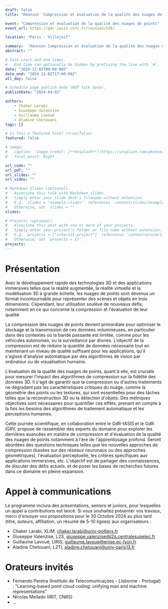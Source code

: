 ```yaml
---
draft: false
title: "Réunion 'Compression et évaluation de la qualité des nuages de points (GdR IASIS - GdR IG-RV)'"

event: "Compression et évaluation de la qualité des nuages de points"
event_url: https://gdr-iasis.cnrs.fr/reunion/536/

location: "Paris - Villejuif"

summary:  'Réunion Compression et évaluation de la qualité des nuages de points (GdR IASIS - GdR IG-RV)'
abstract: ""

# Talk start and end times.
#   End time can optionally be hidden by prefixing the line with `#`.
date: "2024-12-02T09:00:00Z"
date_end: "2024-12-02T17:00:00Z"
all_day: false

# Schedule page publish date (NOT talk date).
publishDate: "2024-04-01"

authors:
    - Chaker Larabi
    - Giuseppe Valenzise
    - Guillaume Lavoué
    - Aladine Chetouani
tags: []

# Is this a featured talk? (true/false)
featured: false

# image:
#   caption: 'Image credit: [**Unsplash**](https://unsplash.com/photos/bzdhc5b3Bxs)'
#   focal_point: Right

url_code: ""
url_pdf: ""
url_slides: ""
url_video: ""

# Markdown Slides (optional).
#   Associate this talk with Markdown slides.
#   Simply enter your slide deck's filename without extension.
#   E.g. `slides = "example-slides"` references `content/slides/example-slides.md`.
#   Otherwise, set `slides = ""`.
slides:

# Projects (optional).
#   Associate this post with one or more of your projects.
#   Simply enter your project's folder or file name without extension.
#   E.g. `projects = ["internal-project"]` references `content/project/deep-learning/index.md`.
#   Otherwise, set `projects = []`.
projects:
---
```


# Présentation
Avec le développement rapide des technologies 3D et des applications immersives telles que la réalité augmentée, la réalité virtuelle et la modélisation 3D à grande échelle, les nuages de points sont devenus un format incontournable pour représenter des scènes et objets en trois dimensions. Cependant, leur utilisation soulève de nouveaux défis, notamment en ce qui concerne la compression et l'évaluation de leur qualité.

La compression des nuages de points devient primordiale pour optimiser le stockage et la transmission de ces données volumineuses, en particulier dans des contextes où la bande passante est limitée, comme pour les véhicules autonomes, ou la surveillance par drones. L'objectif de la compression est de réduire la quantité de données nécessaire tout en maintenant un niveau de qualité suffisant pour les applications, qu'il s'agisse d'analyse automatique par des algorithmes de vision par ordinateur ou de visualisation humaine.

L'évaluation de la qualité des nuages de points, quant à elle, est cruciale pour mesurer l'impact des algorithmes de compression sur la fidélité des données 3D. Il s'agit de garantir que la compression ou d'autres traitements ne dégradent pas les caractéristiques critiques du nuage, comme la géométrie des points ou les textures, qui sont essentielles pour des tâches telles que la reconstruction 3D ou la détection d'objets. Des métriques objectives sont nécessaires pour quantifier ces effets, prenant en compte à la fois les besoins des algorithmes de traitement automatique et les perceptions humaines.

Cette journée scientifique, en collaboration entre le GdR-IASIS et le GdR IGRV, propose de rassembler des experts du domaine pour explorer les dernières avancées en matière de compression et d'évaluation de la qualité des nuages de points notamment à l'ère de l'apprentissage profond. Seront abordées des questions techniques telles que les nouvelles approches de compression (basées sur des réseaux neuronaux ou des approches géométriques), l'évaluation perceptuelle, les critères spécifiques aux applications immersives, etc. L'objectif est de partager des connaissances, de discuter des défis actuels, et de poser les bases de recherches futures dans ce domaine en pleine expansion.

# Appel à communications
Le programme inclura des présentations, seniors et juniors, pour lesquelles un appel à contributions est lancé. Si vous souhaitez présenter vos travaux, merci d'envoyer vos propositions pour le 30 Octobre 2024 au plus tard (titre, auteurs, affiliation, un résumé de 5-10 lignes) aux organisateurs :

* Chaker Larabi, XLIM, chaker.larabi@univ-poitiers.fr
* Giuseppe Valenzise, L2S, giuseppe.valenzise@l2s.centralesupelec.fr
* Guillaume Lavoué, LIRIS, guillaume.lavoue@enise.ec-lyon.fr
* Aladine Chetouani, L2TI, aladine.chetouani@univ-paris13.fr

# Orateurs invités
* Fernando Pereira (Instituto de Telecomunicações - Lisbonne - Portugal) : "Learning-based point cloud coding: unifying man and machine representations"
* Nicolas Mellado (IRIT, CNRS)
* ...